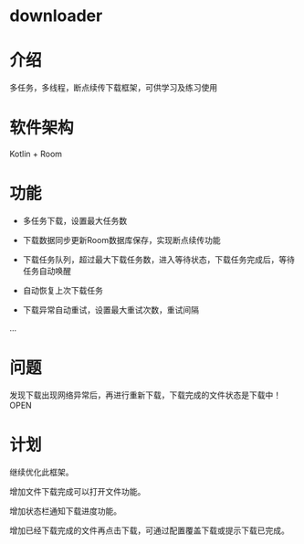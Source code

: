 # downloader

# 介绍

多任务，多线程，断点续传下载框架，可供学习及练习使用

# 软件架构

Kotlin + Room


# 功能

- 多任务下载，设置最大任务数

- 下载数据同步更新Room数据库保存，实现断点续传功能

- 下载任务队列，超过最大下载任务数，进入等待状态，下载任务完成后，等待任务自动唤醒

- 自动恢复上次下载任务

- 下载异常自动重试，设置最大重试次数，重试间隔

...

# 问题

发现下载出现网络异常后，再进行重新下载，下载完成的文件状态是下载中！OPEN

# 计划

继续优化此框架。

增加文件下载完成可以打开文件功能。

增加状态栏通知下载进度功能。

增加已经下载完成的文件再点击下载，可通过配置覆盖下载或提示下载已完成。



